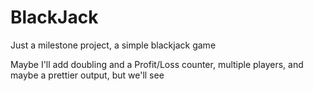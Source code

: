 # BlackJack

Just a milestone project, a simple blackjack game

Maybe I'll add doubling and a Profit/Loss counter, multiple players, and maybe a prettier output, but we'll see
